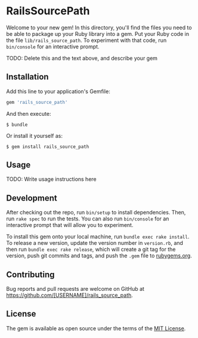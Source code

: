 # RailsSourcePath

Welcome to your new gem! In this directory, you'll find the files you need to be able to package up your Ruby library into a gem. Put your Ruby code in the file `lib/rails_source_path`. To experiment with that code, run `bin/console` for an interactive prompt.

TODO: Delete this and the text above, and describe your gem

## Installation

Add this line to your application's Gemfile:

```ruby
gem 'rails_source_path'
```

And then execute:

    $ bundle

Or install it yourself as:

    $ gem install rails_source_path

## Usage

TODO: Write usage instructions here

## Development

After checking out the repo, run `bin/setup` to install dependencies. Then, run `rake spec` to run the tests. You can also run `bin/console` for an interactive prompt that will allow you to experiment.

To install this gem onto your local machine, run `bundle exec rake install`. To release a new version, update the version number in `version.rb`, and then run `bundle exec rake release`, which will create a git tag for the version, push git commits and tags, and push the `.gem` file to [rubygems.org](https://rubygems.org).

## Contributing

Bug reports and pull requests are welcome on GitHub at https://github.com/[USERNAME]/rails_source_path.

## License

The gem is available as open source under the terms of the [MIT License](https://opensource.org/licenses/MIT).
